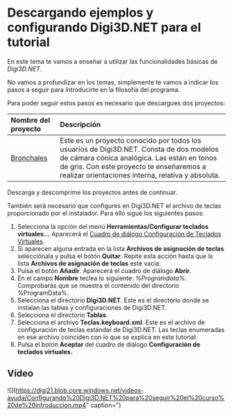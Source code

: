 # Descargando ejemplos  y configurando Digi3D.NET para el tutorial

En este tema te vamos a enseñar a utilizar las funcionalidades básicas de _Digi3D.NET_.

No vamos a profundizar en los temas, simplemente te vamos a indicar los pasos a seguir para introducirte en la filosofía del programa.

Para poder seguir estos pasos es necesario que descargues dos proyectos:

| Nombre del proyecto | Descripción |
| :--- | :--- |
| [Bronchales](http://digi21.blob.core.windows.net/ejemplos/Bronchales.zip) | Este es un proyecto conocido por todos los usuarios de Digi3D.NET. Consta de dos modelos de cámara cónica analógica. Las están en tonos de gris. Con este proyecto te enseñaremos a realizar orientaciones interna, relativa y absoluta. |

Descarga y descomprime los proyectos antes de continuar.

También será necesario que configures en Digi3D.NET el archivo de teclas proporcionado por el instalador. Para ello sigue los siguientes pasos:

1. Selecciona la opción del menú **Herramientas/Configurar teclados virtuales...** Aparecerá el [Cuadro de diálogo Configuración de Teclados Virtuales](https://github.com/digi21/docs/tree/7fc627c885c16fb88afc7cc05a6df2a2f4a54563/digi3d-net/primeros-pasos/comenzando-a-utilizar-digi3d.net/CuadroDeDialogoConfiguracionDeTecladosVirtuales.html).
2. Si aparecen alguna entrada en la lista **Archivos de asignación de teclas** selecciónala y pulsa el botón **Quitar**. Repite esta acción hasta que ls lista **Archivos de asignación de teclas** esté vacía.
3. Pulsa el botón **Añadir**. Aparecerá el cuadro de diálogo **Abrir**.
4. En el campo **Nombre** teclea lo siguiente: _%Programdata%_. Comprobarás que se muestra el contenido del directorio %ProgramData%.
5. Selecciona el directorio **Digi3D.NET**. Este es el directorio donde se instalan las tablas y configuraciones de Digi3D.NET.
6. Selecciona el directorio **Tablas**.
7. Selecciona el archivo **Teclas.keyboard.xml**. Este es el archivo de configuración de teclas estándar de Digi3D.NET. Las teclas enumeradas en ese archivo coinciden con lo que se explica en este tutorial.
8. Pulsa el botón **Aceptar** del cuadro de diálogo **Configuración de teclados virtuales.**

## Vídeo

![](https://digi21.blob.core.windows.net/videos-ayuda/Configurando%20Digi3D.NET%20para%20seguir%20el%20curso%20de%20introduccion.mp4" caption=")


